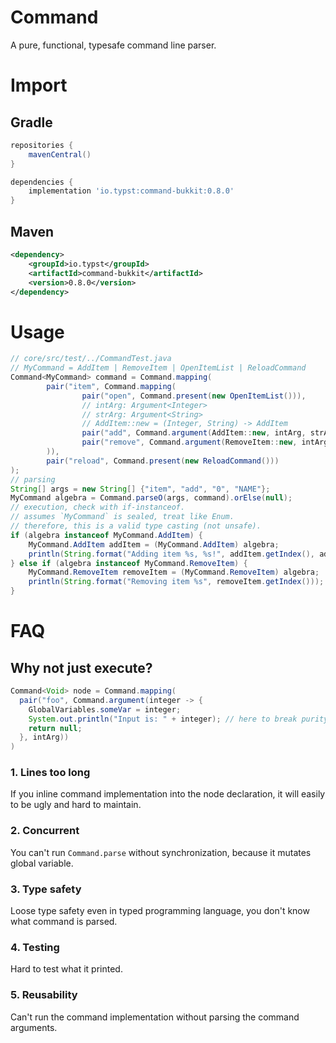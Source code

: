 # Command

A pure, functional, typesafe command line parser.

# Import

## Gradle

```groovy
repositories {
    mavenCentral()
}

dependencies {
    implementation 'io.typst:command-bukkit:0.8.0'
}
```

## Maven

```xml
<dependency>
    <groupId>io.typst</groupId>
    <artifactId>command-bukkit</artifactId>
    <version>0.8.0</version>
</dependency>
```

# Usage

```java
// core/src/test/../CommandTest.java
// MyCommand = AddItem | RemoveItem | OpenItemList | ReloadCommand
Command<MyCommand> command = Command.mapping(
        pair("item", Command.mapping(
                pair("open", Command.present(new OpenItemList())),
                // intArg: Argument<Integer>
                // strArg: Argument<String>
                // AddItem::new = (Integer, String) -> AddItem
                pair("add", Command.argument(AddItem::new, intArg, strArg)),
                pair("remove", Command.argument(RemoveItem::new, intArg))
        )),
        pair("reload", Command.present(new ReloadCommand()))
);
// parsing
String[] args = new String[] {"item", "add", "0", "NAME"};
MyCommand algebra = Command.parseO(args, command).orElse(null);
// execution, check with if-instanceof.
// assumes `MyCommand` is sealed, treat like Enum.
// therefore, this is a valid type casting (not unsafe).
if (algebra instanceof MyCommand.AddItem) {
    MyCommand.AddItem addItem = (MyCommand.AddItem) algebra;
    println(String.format("Adding item %s, %s!", addItem.getIndex(), addItem.getName()));
} else if (algebra instanceof MyCommand.RemoveItem) {
    MyCommand.RemoveItem removeItem = (MyCommand.RemoveItem) algebra;
    println(String.format("Removing item %s", removeItem.getIndex()));
}
```

# FAQ

## Why not just execute?

```java
Command<Void> node = Command.mapping(
  pair("foo", Command.argument(integer -> {
    GlobalVariables.someVar = integer;
    System.out.println("Input is: " + integer); // here to break purity
    return null;
  }, intArg))
)
```

### 1. Lines too long

If you inline command implementation into the node declaration, it will easily to be ugly and hard to maintain.

### 2. Concurrent

You can't run `Command.parse` without synchronization, because it mutates global variable.

### 3. Type safety

Loose type safety even in typed programming language, you don't know what command is parsed.

### 4. Testing

Hard to test what it printed.

### 5. Reusability

Can't run the command implementation without parsing the command arguments.

